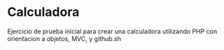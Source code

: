 # Calculadora

Ejercicio de prueba inicial para crear una calculadora utilizando PHP con orientacion a objetos, MVC, y github.sh 
